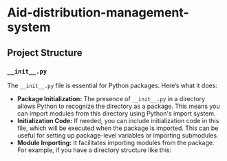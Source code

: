 # Aid-distribution-management-system



## Project Structure

### `__init__.py`

The `__init__.py` file is essential for Python packages. Here’s what it does:

- **Package Initialization:** The presence of `__init__.py` in a directory allows Python to recognize the directory as a package. This means you can import modules from this directory using Python's import system.
- **Initialization Code:** If needed, you can include initialization code in this file, which will be executed when the package is imported. This can be useful for setting up package-level variables or importing submodules.
- **Module Importing:** It facilitates importing modules from the package. For example, if you have a directory structure like this:

